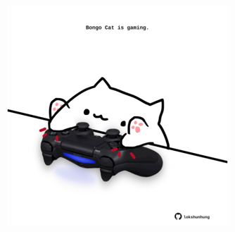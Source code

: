 <!-- built at 25/03/2021, 14:07:16 UTC -->
<p align="center">
  <img width="500" height="500" src="./ReadmeImage.svg">
</p>
